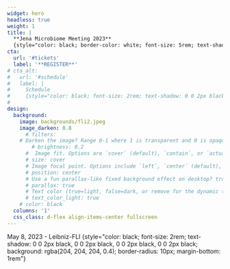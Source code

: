 ```yaml
---
widget: hero
headless: true
weight: 1
title: |
  **Jena Microbiome Meeting 2023**
  {style="color: black; border-color: white; font-size: 5rem; text-shadow: 0 0 2px black, 0 0 2px black, 0 0 2px black, 0 0 2px black; background: rgba(204, 204, 204, 0.4); border-radius: 20px"}
cta:
  url: '#tickets'
  label: '**REGISTER**'
# cta_alt:
#   url: '#schedule'
#   label: |
#     Schedule
#     {style="color: black; font-size: 2rem; text-shadow: 0 0 2px black, 0 0 2px black, 0 0 2px black, 0 0 2px black"}
#     
design:
  background:
    image: backgrounds/fli2.jpeg
    image_darken: 0.8
      # filters:
    # Darken the image? Range 0-1 where 1 is transparent and 0 is opaque.
        # brightness: 0.2
      #  Image fit. Options are `cover` (default), `contain`, or `actual` size.
      # size: cover
      # Image focal point. Options include `left`, `center` (default), or `right`.
      # position: center
      # Use a fun parallax-like fixed background effect on desktop? true/false
      # parallax: true
      # Text color (true=light, false=dark, or remove for the dynamic theme color).
      # text_color_light: true
    # color: black
  columns: '1'
  css_class: d-flex align-items-center fullscreen
---
```


May 8, 2023 - Leibniz-FLI
{style="color: black; font-size: 2rem; text-shadow: 0 0 2px black, 0 0 2px black, 0 0 2px black, 0 0 2px black; background: rgba(204, 204, 204, 0.4); border-radius: 10px; margin-bottom: 1rem"}


